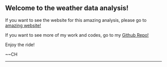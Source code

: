 ## Welcome to the weather data analysis! 

If you want to see the website for this amazing analysis, please go to [amazing website!](https://cynthiahuallanca.github.io/weatherdata.io) 



If you want to see more of my work and codes, go to my [Github Repo!](https://github.com/cynthiahuallanca/Portfolio) 


Enjoy the ride! 

~~CH


----------
